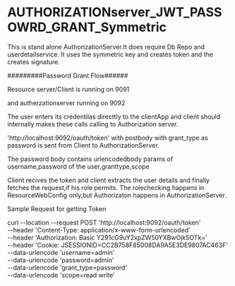 # AUTHORIZATIONserver_JWT_PASSOWRD_GRANT_Symmetric

This is stand alone AuthorizationServer.It does require Db Repo and userdetailservice.
It uses the symmetric key and creates token and the creates signature.



#########Password Grant Flow######


Resource server/Client is running on 9091

and autherzationserver running on 9092

The user enters its credentilas directtly to the clientApp and client should internally makes these calls calling to Authorization server.

'http://localhost:9092/oauth/token' with postbody with grant_type as password is sent from Client to AuthorizationServer.

The password body contains urlencodedbody params of username,password of the user,granttype,scope

Client recives the token and client extracts the user details and finally fetches the request,if his role permits.
The rolechecking happens in ResourceWebConfig only,but Authorizaton happens in AuthorizationServer.


Sample Request for getting Token

curl --location --request POST 'http://localhost:9092/oauth/token' \
--header 'Content-Type: application/x-www-form-urlencoded' \
--header 'Authorization: Basic Y291cG9uY2xpZW50YXBwOjk5OTk=' \
--header 'Cookie: JSESSIONID=CC2B758F85008DA9A5E3DE9807AC463F' \
--data-urlencode 'username=admin' \
--data-urlencode 'password=admin' \
--data-urlencode 'grant_type=password' \
--data-urlencode 'scope=read write'

